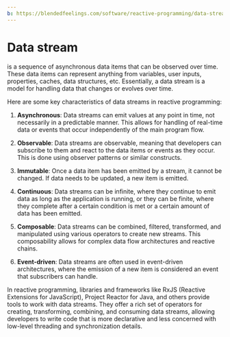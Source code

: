 ```yaml
---
b: https://blendedfeelings.com/software/reactive-programming/data-stream.md
---
```


# Data stream 
is a sequence of asynchronous data items that can be observed over time. These data items can represent anything from variables, user inputs, properties, caches, data structures, etc. Essentially, a data stream is a model for handling data that changes or evolves over time.

Here are some key characteristics of data streams in reactive programming:

1. **Asynchronous**: Data streams can emit values at any point in time, not necessarily in a predictable manner. This allows for handling of real-time data or events that occur independently of the main program flow.

2. **Observable**: Data streams are observable, meaning that developers can subscribe to them and react to the data items or events as they occur. This is done using observer patterns or similar constructs.

3. **Immutable**: Once a data item has been emitted by a stream, it cannot be changed. If data needs to be updated, a new item is emitted.

4. **Continuous**: Data streams can be infinite, where they continue to emit data as long as the application is running, or they can be finite, where they complete after a certain condition is met or a certain amount of data has been emitted.

5. **Composable**: Data streams can be combined, filtered, transformed, and manipulated using various operators to create new streams. This composability allows for complex data flow architectures and reactive chains.

6. **Event-driven**: Data streams are often used in event-driven architectures, where the emission of a new item is considered an event that subscribers can handle.

In reactive programming, libraries and frameworks like RxJS (Reactive Extensions for JavaScript), Project Reactor for Java, and others provide tools to work with data streams. They offer a rich set of operators for creating, transforming, combining, and consuming data streams, allowing developers to write code that is more declarative and less concerned with low-level threading and synchronization details.
